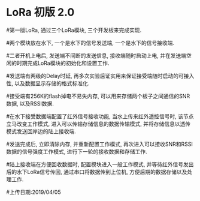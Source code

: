# LoRa 初版 2.0

#第一版LoRa, 通过三个LoRa模块, 三个开发板来完成实现. 

#两个模块放在水下, 一个是水下的信号发送端, 一个是水下的信号接收端. 

#二者开机上电后, 发送端不间断的发送信息, 接收端随时启动上电, 并在发送端空闲的时期完成LoRa模块的初始化和设置工作.

#发送端有两级的Delay时延, 再多次实验后证实用来保证接受端随时启动的可接入性, 以及数据显示存储的格式标准化.

#接受端有256K的flash掉电不易失内存, 可以用来存储两个板子之间通信的SNR数据, 以及RSSI数据.

#在水下接受数据端配置了红外信号接收功能, 当水上传来红外遥控信号时, 该节点立马改变工作模式, 进入可以传输存储信息的数据传输模式, 并将存储信息以透传模式发送回岸边的陆上接收端.

#发送完成后, 立即清除内存, 并重新配置工作模式, 再次进入可以接收SNR和RSSI数据的信号强度工作模式, 进行下一轮的接收数据和存储工作.

#陆上接收端在方便回收数据时, 配置模块进入一般工作模式, 并等待红外信号发出后的水下LoRa信号传回, 通过串口将数据传到上位机, 方便后期的数据存储以及处理工作.

#上传日期:2019/04/05

#
